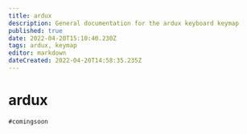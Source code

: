 ```yaml
---
title: ardux
description: General documentation for the ardux keyboard keymap
published: true
date: 2022-04-20T15:10:40.230Z
tags: ardux, keymap
editor: markdown
dateCreated: 2022-04-20T14:58:35.235Z
---
```


# ardux
`#comingsoon`
